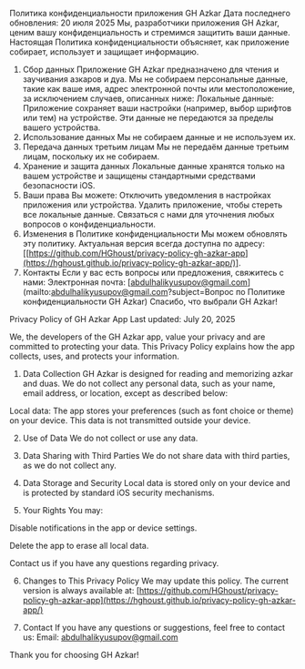 Политика конфиденциальности приложения GH Azkar
Дата последнего обновления: 20 июля 2025
Мы, разработчики приложения GH Azkar, ценим вашу конфиденциальность и стремимся защитить ваши данные. Настоящая Политика конфиденциальности объясняет, как приложение собирает, использует и защищает информацию.
1. Сбор данных
Приложение GH Azkar предназначено для чтения и заучивания азкаров и дуа. Мы не собираем персональные данные, такие как ваше имя, адрес электронной почты или местоположение, за исключением случаев, описанных ниже:
Локальные данные: Приложение сохраняет ваши настройки (например, выбор шрифтов или тем) на устройстве. Эти данные не передаются за пределы вашего устройства.
2. Использование данных
Мы не собираем данные и не используем их.
3. Передача данных третьим лицам
Мы не передаём данные третьим лицам, поскольку их не собираем.
4. Хранение и защита данных
Локальные данные хранятся только на вашем устройстве и защищены стандартными средствами безопасности iOS.
5. Ваши права
Вы можете:
Отключить уведомления в настройках приложения или устройства.
Удалить приложение, чтобы стереть все локальные данные.
Связаться с нами для уточнения любых вопросов о конфиденциальности.
6. Изменения в Политике конфиденциальности
Мы можем обновлять эту политику. Актуальная версия всегда доступна по адресу: [[https://github.com/HGhoust/privacy-policy-gh-azkar-app](https://hghoust.github.io/privacy-policy-gh-azkar-app/)].
7. Контакты
Если у вас есть вопросы или предложения, свяжитесь с нами: Электронная почта: [abdulhalikyusupov@gmail.com](mailto:abdulhalikyusupov@gmail.com?subject=Вопрос по Политике конфиденциальности GH Azkar)
Спасибо, что выбрали GH Azkar!



Privacy Policy of GH Azkar App
Last updated: July 20, 2025

We, the developers of the GH Azkar app, value your privacy and are committed to protecting your data. This Privacy Policy explains how the app collects, uses, and protects your information.

1. Data Collection
GH Azkar is designed for reading and memorizing azkar and duas. We do not collect any personal data, such as your name, email address, or location, except as described below:

Local data: The app stores your preferences (such as font choice or theme) on your device. This data is not transmitted outside your device.

2. Use of Data
We do not collect or use any data.

3. Data Sharing with Third Parties
We do not share data with third parties, as we do not collect any.

4. Data Storage and Security
Local data is stored only on your device and is protected by standard iOS security mechanisms.

5. Your Rights
You may:

Disable notifications in the app or device settings.

Delete the app to erase all local data.

Contact us if you have any questions regarding privacy.

6. Changes to This Privacy Policy
We may update this policy. The current version is always available at:
[https://github.com/HGhoust/privacy-policy-gh-azkar-app](https://hghoust.github.io/privacy-policy-gh-azkar-app/)

7. Contact
If you have any questions or suggestions, feel free to contact us:
Email: abdulhalikyusupov@gmail.com

Thank you for choosing GH Azkar!
